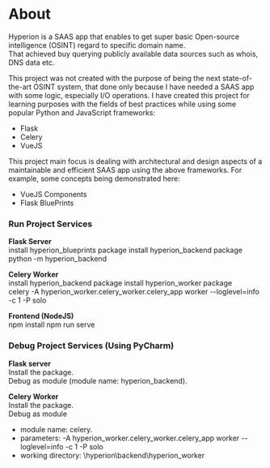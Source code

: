 # About

Hyperion is a SAAS app that enables to get super basic Open-source intelligence (OSINT) regard to specific domain name.   
That achieved buy  querying publicly available data sources such as whois, DNS data etc.

This project was not created with the purpose of being the next state-of-the-art OSINT system, that done only 
because I have needed a SAAS app with some logic, especially I/O operations. 
I have created this project for learning purposes with the fields of best practices while using some popular Python and
JavaScript frameworks:
  - Flask
  - Celery
  - VueJS

This project main focus is dealing with architectural and design aspects of a maintainable and efficient SAAS app using
the above frameworks. For example, some concepts being demonstrated here:
  - VueJS Components
  - Flask BluePrints 
       
### Run Project Services
**Flask Server**  
install hyperion_blueprints package
install hyperion_backend package  
python -m hyperion_backend  
  
**Celery Worker**  
install hyperion_backend package
install hyperion_worker package  
celery -A hyperion_worker.celery_worker.celery_app worker --loglevel=info -c 1 -P solo  

**Frontend (NodeJS)**  
npm install
npm run serve  

### Debug Project Services (Using PyCharm)  
**Flask server**  
Install the package.  
Debug as module (module name: hyperion_backend).  

**Celery Worker**  
Install the package.  
Debug as module
  - module name: celery.
  - parameters: -A hyperion_worker.celery_worker.celery_app worker --loglevel=info -c 1 -P solo
  - working directory: <YOUR-LOCAL-PATH-TO-PROJECT-DIRECTORY>\hyperion\backend\hyperion_worker   